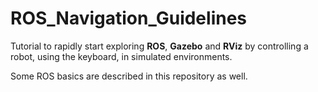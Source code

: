 # ROS_Navigation_Guidelines

Tutorial to rapidly start exploring **ROS**, **Gazebo** and **RViz** by controlling a robot, using the keyboard, in simulated environments.  

Some ROS basics are described in this repository as well.

